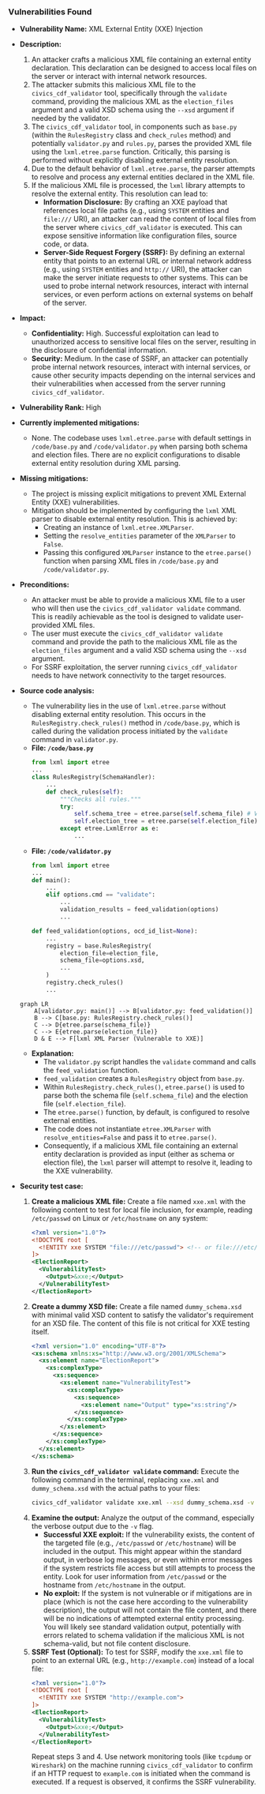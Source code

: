 ### Vulnerabilities Found

- **Vulnerability Name:** XML External Entity (XXE) Injection

- **Description:**
    1. An attacker crafts a malicious XML file containing an external entity declaration. This declaration can be designed to access local files on the server or interact with internal network resources.
    2. The attacker submits this malicious XML file to the `civics_cdf_validator` tool, specifically through the `validate` command, providing the malicious XML as the `election_files` argument and a valid XSD schema using the `--xsd` argument if needed by the validator.
    3. The `civics_cdf_validator` tool, in components such as `base.py` (within the `RulesRegistry` class and `check_rules` method) and potentially `validator.py` and `rules.py`, parses the provided XML file using the `lxml.etree.parse` function. Critically, this parsing is performed without explicitly disabling external entity resolution.
    4. Due to the default behavior of `lxml.etree.parse`, the parser attempts to resolve and process any external entities declared in the XML file.
    5. If the malicious XML file is processed, the `lxml` library attempts to resolve the external entity. This resolution can lead to:
        - **Information Disclosure:** By crafting an XXE payload that references local file paths (e.g., using `SYSTEM` entities and `file:///` URI), an attacker can read the content of local files from the server where `civics_cdf_validator` is executed. This can expose sensitive information like configuration files, source code, or data.
        - **Server-Side Request Forgery (SSRF):** By defining an external entity that points to an external URL or internal network address (e.g., using `SYSTEM` entities and `http://` URI), the attacker can make the server initiate requests to other systems. This can be used to probe internal network resources, interact with internal services, or even perform actions on external systems on behalf of the server.

- **Impact:**
    - **Confidentiality:** High. Successful exploitation can lead to unauthorized access to sensitive local files on the server, resulting in the disclosure of confidential information.
    - **Security:** Medium. In the case of SSRF, an attacker can potentially probe internal network resources, interact with internal services, or cause other security impacts depending on the internal services and their vulnerabilities when accessed from the server running `civics_cdf_validator`.

- **Vulnerability Rank:** High

- **Currently implemented mitigations:**
    - None. The codebase uses `lxml.etree.parse` with default settings in `/code/base.py` and `/code/validator.py` when parsing both schema and election files. There are no explicit configurations to disable external entity resolution during XML parsing.

- **Missing mitigations:**
    - The project is missing explicit mitigations to prevent XML External Entity (XXE) vulnerabilities.
    - Mitigation should be implemented by configuring the `lxml` XML parser to disable external entity resolution. This is achieved by:
        - Creating an instance of `lxml.etree.XMLParser`.
        - Setting the `resolve_entities` parameter of the `XMLParser` to `False`.
        - Passing this configured `XMLParser` instance to the `etree.parse()` function when parsing XML files in `/code/base.py` and `/code/validator.py`.

- **Preconditions:**
    - An attacker must be able to provide a malicious XML file to a user who will then use the `civics_cdf_validator validate` command. This is readily achievable as the tool is designed to validate user-provided XML files.
    - The user must execute the `civics_cdf_validator validate` command and provide the path to the malicious XML file as the `election_files` argument and a valid XSD schema using the `--xsd` argument.
    - For SSRF exploitation, the server running `civics_cdf_validator` needs to have network connectivity to the target resources.

- **Source code analysis:**
    - The vulnerability lies in the use of `lxml.etree.parse` without disabling external entity resolution. This occurs in the `RulesRegistry.check_rules()` method in `/code/base.py`, which is called during the validation process initiated by the `validate` command in `validator.py`.
    - **File: `/code/base.py`**
        ```python
        from lxml import etree
        ...
        class RulesRegistry(SchemaHandler):
            ...
            def check_rules(self):
                """Checks all rules."""
                try:
                    self.schema_tree = etree.parse(self.schema_file) # Vulnerable line
                    self.election_tree = etree.parse(self.election_file) # Vulnerable line
                except etree.LxmlError as e:
                    ...
        ```
    - **File: `/code/validator.py`**
        ```python
        from lxml import etree
        ...
        def main():
            ...
            elif options.cmd == "validate":
                ...
                validation_results = feed_validation(options)
                ...

        def feed_validation(options, ocd_id_list=None):
            ...
            registry = base.RulesRegistry(
                election_file=election_file,
                schema_file=options.xsd,
                ...
            )
            registry.check_rules()
            ...
        ```

    ```mermaid
    graph LR
        A[validator.py: main()] --> B[validator.py: feed_validation()]
        B --> C[base.py: RulesRegistry.check_rules()]
        C --> D{etree.parse(schema_file)}
        C --> E{etree.parse(election_file)}
        D & E --> F[lxml XML Parser (Vulnerable to XXE)]
    ```

    - **Explanation:**
        - The `validator.py` script handles the `validate` command and calls the `feed_validation` function.
        - `feed_validation` creates a `RulesRegistry` object from `base.py`.
        - Within `RulesRegistry.check_rules()`, `etree.parse()` is used to parse both the schema file (`self.schema_file`) and the election file (`self.election_file`).
        - The `etree.parse()` function, by default, is configured to resolve external entities.
        - The code does not instantiate `etree.XMLParser` with `resolve_entities=False` and pass it to `etree.parse()`.
        - Consequently, if a malicious XML file containing an external entity declaration is provided as input (either as schema or election file), the `lxml` parser will attempt to resolve it, leading to the XXE vulnerability.

- **Security test case:**
    1. **Create a malicious XML file:** Create a file named `xxe.xml` with the following content to test for local file inclusion, for example, reading `/etc/passwd` on Linux or `/etc/hostname` on any system:
        ```xml
        <?xml version="1.0"?>
        <!DOCTYPE root [
          <!ENTITY xxe SYSTEM "file:///etc/passwd"> <!-- or file:///etc/hostname -->
        ]>
        <ElectionReport>
          <VulnerabilityTest>
            <Output>&xxe;</Output>
          </VulnerabilityTest>
        </ElectionReport>
        ```
    2. **Create a dummy XSD file:** Create a file named `dummy_schema.xsd` with minimal valid XSD content to satisfy the validator's requirement for an XSD file. The content of this file is not critical for XXE testing itself.
        ```xml
        <?xml version="1.0" encoding="UTF-8"?>
        <xs:schema xmlns:xs="http://www.w3.org/2001/XMLSchema">
          <xs:element name="ElectionReport">
            <xs:complexType>
              <xs:sequence>
                <xs:element name="VulnerabilityTest">
                  <xs:complexType>
                    <xs:sequence>
                      <xs:element name="Output" type="xs:string"/>
                    </xs:sequence>
                  </xs:complexType>
                </xs:element>
              </xs:sequence>
            </xs:complexType>
          </xs:element>
        </xs:schema>
        ```
    3. **Run the `civics_cdf_validator validate` command:** Execute the following command in the terminal, replacing `xxe.xml` and `dummy_schema.xsd` with the actual paths to your files:
        ```bash
        civics_cdf_validator validate xxe.xml --xsd dummy_schema.xsd -v
        ```
    4. **Examine the output:** Analyze the output of the command, especially the verbose output due to the `-v` flag.
        - **Successful XXE exploit:** If the vulnerability exists, the content of the targeted file (e.g., `/etc/passwd` or `/etc/hostname`) will be included in the output. This might appear within the standard output, in verbose log messages, or even within error messages if the system restricts file access but still attempts to process the entity. Look for user information from `/etc/passwd` or the hostname from `/etc/hostname` in the output.
        - **No exploit:** If the system is not vulnerable or if mitigations are in place (which is not the case here according to the vulnerability description), the output will not contain the file content, and there will be no indications of attempted external entity processing. You will likely see standard validation output, potentially with errors related to schema validation if the malicious XML is not schema-valid, but not file content disclosure.
    5. **SSRF Test (Optional):** To test for SSRF, modify the `xxe.xml` file to point to an external URL (e.g., `http://example.com`) instead of a local file:
        ```xml
        <?xml version="1.0"?>
        <!DOCTYPE root [
          <!ENTITY xxe SYSTEM "http://example.com">
        ]>
        <ElectionReport>
          <VulnerabilityTest>
            <Output>&xxe;</Output>
          </VulnerabilityTest>
        </ElectionReport>
        ```
        Repeat steps 3 and 4. Use network monitoring tools (like `tcpdump` or `Wireshark`) on the machine running `civics_cdf_validator` to confirm if an HTTP request to `example.com` is initiated when the command is executed. If a request is observed, it confirms the SSRF vulnerability.